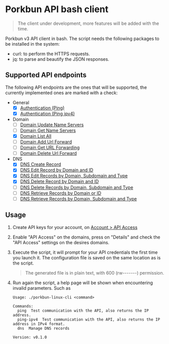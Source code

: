 # Porkbun API bash client

> The client under development, more features will be added with the time.

Porkbun v3 API client in bash. The script needs the following packages to be installed in the system:

- curl: to perform the HTTPS requests.
- jq: to parse and beautify the JSON responses.

## Supported API endpoints

The following API endpoints are the ones that will be supported, the currently implemented ones are marked with a check:

- General
  - [x] [Authentication (Ping)](https://porkbun.com/api/json/v3/documentation#Authentication)
  - [x] [Authentication (Ping ipv4)](https://porkbun.com/api/json/v3/documentation#ipv4)
- Domain
  - [ ] [Domain Update Name Servers](https://porkbun.com/api/json/v3/documentation#Domain%20Update%20Name%20Servers)
  - [ ] [Domain Get Name Servers](https://porkbun.com/api/json/v3/documentation#Domain%20Get%20Name%20Servers)
  - [x] [Domain List All](https://porkbun.com/api/json/v3/documentation#Domain%20List%20All)
  - [ ] [Domain Add Url Forward](https://porkbun.com/api/json/v3/documentation#Domain%20Add%20URL%20Forward)
  - [ ] [Domain Get URL Forwarding](https://porkbun.com/api/json/v3/documentation#Domain%20Get%20URL%20Forwarding)
  - [ ] [Domain Delete Url Forward](https://porkbun.com/api/json/v3/documentation#Domain%20Delete%20URL%20Forward)
- DNS
  - [x] [DNS Create Record](https://porkbun.com/api/json/v3/documentation#DNS%20Create%20Record)
  - [x] [DNS Edit Record by Domain and ID](https://porkbun.com/api/json/v3/documentation#DNS%20Edit%20Record%20by%20Domain%20and%20ID)
  - [x] [DNS Edit Records by Domain, Subdomain and Type](https://porkbun.com/api/json/v3/documentation#DNS%20Edit%20Record%20by%20Domain,%20Subdomain%20and%20Type)
  - [x] [DNS Delete Record by Domain and ID](https://porkbun.com/api/json/v3/documentation#DNS%20Delete%20Record%20by%20Domain%20and%20ID)
  - [ ] [DNS Delete Records by Domain, Subdomain and Type](https://porkbun.com/api/json/v3/documentation#DNS%20Delete%20Records%20by%20Domain,%20Subdomain%20and%20Type)
  - [ ] [DNS Retrieve Records by Domain or ID](https://porkbun.com/api/json/v3/documentation#DNS%20Retrieve%20Records%20by%20Domain%20or%20ID)
  - [ ] [DNS Retrieve Records by Domain, Subdomain and Type](https://porkbun.com/api/json/v3/documentation#DNS%20Retrieve%20Records%20by%20Domain,%20Subdomain%20and%20Type)

## Usage

1. Create API keys for your account, on [Account > API Access](https://porkbun.com/account/api)
2. Enable "API Access" on the domains, press on "Details" and check the "API Access" settings on the desires domains.
3. Execute the script, it will prompt for your API credentials the first time you launch it. The configuration file is saved on the same location as is the script.

   > The generated file is in plain text, with 600 (rw-------) permission.

4. Run again the script, a help page will be shown when encountering invalid parameters. Such as

   ```
   Usage: ./porkbun-linux-cli <command>

   Commands:
     ping  Test communication with the API, also returns the IP address.
     ping-ipv4  Test communication with the API, also returns the IP address in IPv4 format.
     dns  Manage DNS records

   Version: v0.1.0
   ```
